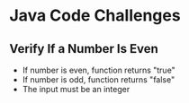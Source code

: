 # Java Code Challenges

## Verify If a Number Is Even
* If number is even, function returns "true"
* If number is odd, function returns "false"
* The input must be an integer

